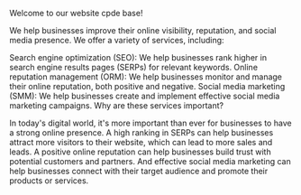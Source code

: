Welcome to our website cpde base!

We help businesses improve their online visibility, reputation, and social media presence. We offer a variety of services, including:

Search engine optimization (SEO): We help businesses rank higher in search engine results pages (SERPs) for relevant keywords.
Online reputation management (ORM): We help businesses monitor and manage their online reputation, both positive and negative.
Social media marketing (SMM): We help businesses create and implement effective social media marketing campaigns.
Why are these services important?

In today's digital world, it's more important than ever for businesses to have a strong online presence. A high ranking in SERPs can help businesses attract more visitors to their website, which can lead to more sales and leads. A positive online reputation can help businesses build trust with potential customers and partners. And effective social media marketing can help businesses connect with their target audience and promote their products or services.


